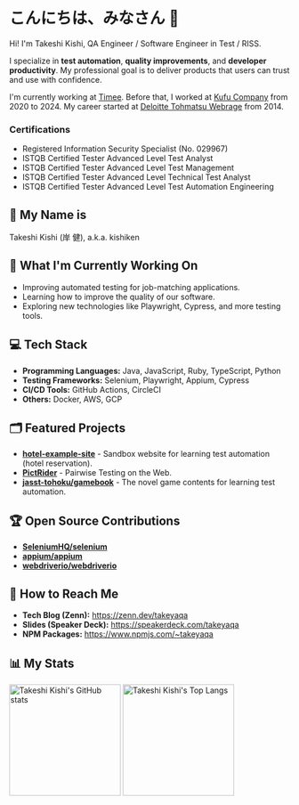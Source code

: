 # こんにちは、みなさん :pray:

Hi! I'm Takeshi Kishi, QA Engineer / Software Engineer in Test / RISS.

I specialize in **test automation**, **quality improvements**, and **developer productivity**. My professional goal is to deliver products that users can trust and use with confidence.

I'm currently working at [Timee](https://corp.timee.co.jp). Before that, I worked at [Kufu Company](https://kufu.co.jp) from 2020 to 2024. My career started at [Deloitte Tohmatsu Webrage](https://webrage.jp) from 2014.

### Certifications
- Registered Information Security Specialist (No. 029967)
- ISTQB Certified Tester Advanced Level Test Analyst
- ISTQB Certified Tester Advanced Level Test Management
- ISTQB Certified Tester Advanced Level Technical Test Analyst
- ISTQB Certified Tester Advanced Level Test Automation Engineering

## :identification_card: My Name is

Takeshi Kishi (岸 健), a.k.a. kishiken

## :telescope: What I'm Currently Working On

- Improving automated testing for job-matching applications.
- Learning how to improve the quality of our software.
- Exploring new technologies like Playwright, Cypress, and more testing tools.

## :computer: Tech Stack

- **Programming Languages:** Java, JavaScript, Ruby, TypeScript, Python
- **Testing Frameworks:** Selenium, Playwright, Appium, Cypress
- **CI/CD Tools:** GitHub Actions, CircleCI
- **Others:** Docker, AWS, GCP

## :card_index_dividers: Featured Projects

- **[hotel-example-site](https://github.com/takeyaqa/hotel-example-site)** - Sandbox website for learning test automation (hotel reservation).
- **[PictRider](https://github.com/takeyaqa/PictRider)** - Pairwise Testing on the Web.
- **[jasst-tohoku/gamebook](https://github.com/jasst-tohoku/gamebook)** - The novel game contents for learning test automation.

## :trophy: Open Source Contributions

- **[SeleniumHQ/selenium](https://github.com/SeleniumHQ/selenium)**
- **[appium/appium](https://github.com/appium/appium)**
- **[webdriverio/webdriverio](https://github.com/webdriverio/webdriverio)**

## :link: How to Reach Me

- **Tech Blog (Zenn):** <https://zenn.dev/takeyaqa>
- **Slides (Speaker Deck):** <https://speakerdeck.com/takeyaqa>
- **NPM Packages:** <https://www.npmjs.com/~takeyaqa>

## :bar_chart: My Stats

<picture>
  <source srcset="https://github-readme-stats.vercel.app/api?username=takeyaqa&card_width=442&theme=dark"
          media="(prefers-color-scheme: dark)">
  <source srcset="https://github-readme-stats.vercel.app/api?username=takeyaqa&card_width=442"
          media="(prefers-color-scheme: light), (prefers-color-scheme: no-preference)">
  <img src="https://github-readme-stats.vercel.app/api?username=takeyaqa&card_width=442" height="200" alt="Takeshi Kishi's GitHub stats">
</picture>
<picture>
  <source srcset="https://github-readme-stats.vercel.app/api/top-langs?username=takeyaqa&layout=compact&card_width=320&theme=dark"
          media="(prefers-color-scheme: dark)">
  <source srcset="https://github-readme-stats.vercel.app/api/top-langs?username=takeyaqa&layout=compact&card_width=320"
          media="(prefers-color-scheme: light), (prefers-color-scheme: no-preference)">
  <img src="https://github-readme-stats.vercel.app/api/top-langs?username=takeyaqa&layout=compact&card_width=320" height="200" alt="Takeshi Kishi's Top Langs">
</picture>

